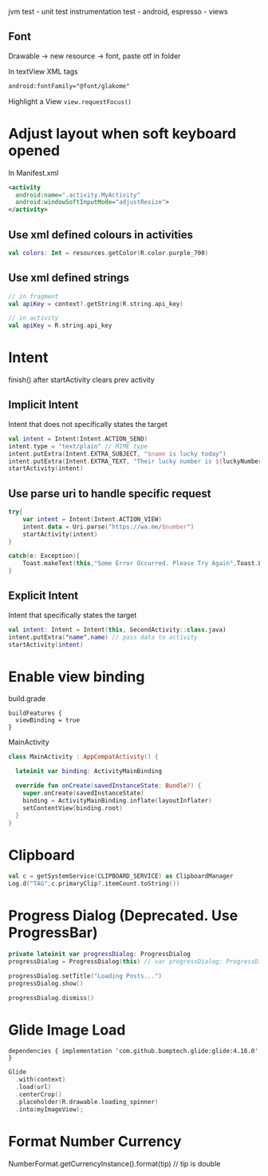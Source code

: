 jvm test - unit test
instrumentation test - android, espresso - views

## Font

Drawable -> new resource -> font, paste otf in folder

In textView XML tags

```xml
android:fontFamily="@font/glakome"
```

Highlight a View
`view.requestFocus()`

# Adjust layout when soft keyboard opened

In Manifest.xml

```xml
<activity
  android:name=".activity.MyActivity"
  android:windowSoftInputMode="adjustResize">
</activity>
```

## Use xml defined colours in activities

```kotlin
val colors: Int = resources.getColor(R.color.purple_700)
```

## Use xml defined strings

```kotlin
// in fragment
val apiKey = context?.getString(R.string.api_key)

// in activity
val apiKey = R.string.api_key
```

# Intent

finish() after startActivity clears prev activity

## Implicit Intent

Intent that does not specifically states the target

```kotlin
val intent = Intent(Intent.ACTION_SEND)
intent.type = "text/plain" // MIME type
intent.putExtra(Intent.EXTRA_SUBJECT, "$name is lucky today")
intent.putExtra(Intent.EXTRA_TEXT, "Their lucky number is ${luckyNumber.toString()}") // main body
startActivity(intent)
```

## Use parse uri to handle specific request

```kotlin
try{
	var intent = Intent(Intent.ACTION_VIEW)
	intent.data = Uri.parse("https://wa.me/$number")
	startActivity(intent)
}

catch(e: Exception){
	Toast.makeText(this,"Some Error Occurred. Please Try Again",Toast.LENGTH_LONG).show()
}
```

## Explicit Intent

Intent that specifically states the target

```kotlin
val intent: Intent = Intent(this, SecondActivity::class.java)
intent.putExtra("name",name) // pass data to activity
startActivity(intent)
```

# Enable view binding

build.grade

```
buildFeatures {
  viewBinding = true
}
```

MainActivity

```Kotlin
class MainActivity : AppCompatActivity() {

  lateinit var binding: ActivityMainBinding

  override fun onCreate(savedInstanceState: Bundle?) {
    super.onCreate(savedInstanceState)
    binding = ActivityMainBinding.inflate(layoutInflater)
    setContentView(binding.root)
  }
}
```

# Clipboard

```kotlin
val c = getSystemService(CLIPBOARD_SERVICE) as ClipboardManager
Log.d("TAG",c.primaryClip?.itemCount.toString())
```

# Progress Dialog (Deprecated. Use ProgressBar)

```kotlin
private lateinit var progressDialog: ProgressDialog
progressDialog = ProgressDialog(this) // var progressDialog: ProgressDialog = ProgressDialog(this)

progressDialog.setTitle("Loading Posts...")
progressDialog.show()

progressDialog.dismiss()
```

# Glide Image Load

`dependencies {
  implementation 'com.github.bumptech.glide:glide:4.16.0'
}`

```kotlin
Glide
  .with(context)
  .load(url)
  .centerCrop()
  .placeholder(R.drawable.loading_spinner)
  .into(myImageView);
```

# Format Number Currency
NumberFormat.getCurrencyInstance().format(tip) // tip is double